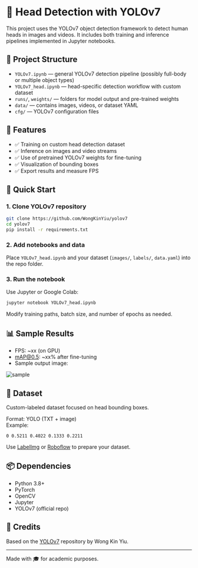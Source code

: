 # 🧠 Head Detection with YOLOv7

This project uses the YOLOv7 object detection framework to detect human heads in images and videos. It includes both training and inference pipelines implemented in Jupyter notebooks.

## 📂 Project Structure

- `YOLOv7.ipynb` — general YOLOv7 detection pipeline (possibly full-body or multiple object types)
- `YOLOv7_head.ipynb` — head-specific detection workflow with custom dataset
- `runs/`, `weights/` — folders for model output and pre-trained weights
- `data/` — contains images, videos, or dataset YAML
- `cfg/` — YOLOv7 configuration files

## 🧰 Features

- ✅ Training on custom head detection dataset
- ✅ Inference on images and video streams
- ✅ Use of pretrained YOLOv7 weights for fine-tuning
- ✅ Visualization of bounding boxes
- ✅ Export results and measure FPS

## 🏁 Quick Start

### 1. Clone YOLOv7 repository

```bash
git clone https://github.com/WongKinYiu/yolov7
cd yolov7
pip install -r requirements.txt
```

### 2. Add notebooks and data

Place `YOLOv7_head.ipynb` and your dataset (`images/`, `labels/`, `data.yaml`) into the repo folder.

### 3. Run the notebook

Use Jupyter or Google Colab:

```bash
jupyter notebook YOLOv7_head.ipynb
```

Modify training paths, batch size, and number of epochs as needed.

## 📊 Sample Results

- FPS: ~xx (on GPU)
- mAP@0.5: ~xx% after fine-tuning
- Sample output image:

![sample](sample_output.jpg)

## 🧠 Dataset

Custom-labeled dataset focused on head bounding boxes.

Format: YOLO (TXT + image)  
Example:  
```
0 0.5211 0.4022 0.1333 0.2211
```

Use [LabelImg](https://github.com/tzutalin/labelImg) or [Roboflow](https://roboflow.com/) to prepare your dataset.

## 📦 Dependencies

- Python 3.8+
- PyTorch
- OpenCV
- Jupyter
- YOLOv7 (official repo)

## 📝 Credits

Based on the [YOLOv7](https://github.com/WongKinYiu/yolov7) repository by Wong Kin Yiu.

---

Made with 🎓 for academic purposes.